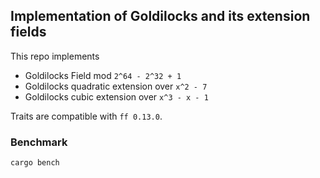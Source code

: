 Implementation of Goldilocks and its extension fields
------

This repo implements 
- Goldilocks Field mod `2^64 - 2^32 + 1`
- Goldilocks quadratic extension over `x^2 - 7`
- Goldilocks cubic extension over `x^3 - x - 1`

Traits are compatible with `ff 0.13.0`.

### Benchmark
```
cargo bench
```